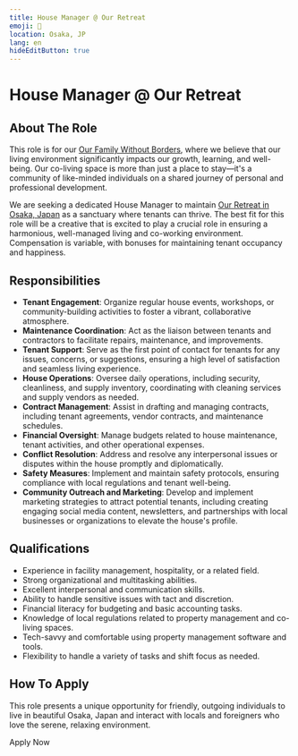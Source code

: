 ```yaml
---
title: House Manager @ Our Retreat
emoji: 🏡
location: Osaka, JP
lang: en
hideEditButton: true
---
```


# House Manager @ Our Retreat

## About The Role

This role is for our [Our Family Without Borders](https://www.ourfamilywithoutborders.com/), where we believe that our living environment significantly impacts our growth, learning, and well-being. Our co-living space is more than just a place to stay—it's a community of like-minded individuals on a shared journey of personal and professional development.

We are seeking a dedicated House Manager to maintain [Our Retreat in Osaka, Japan](https://www.ourfamilywithoutborders.com/homes/our-retreat) as a sanctuary where tenants can thrive. The best fit for this role will be a creative that is excited to play a crucial role in ensuring a harmonious, well-managed living and co-working environment. Compensation is variable, with bonuses for maintaining tenant occupancy and happiness.

## Responsibilities

- **Tenant Engagement**: Organize regular house events, workshops, or community-building activities to foster a vibrant, collaborative atmosphere.
- **Maintenance Coordination**: Act as the liaison between tenants and contractors to facilitate repairs, maintenance, and improvements.
- **Tenant Support**: Serve as the first point of contact for tenants for any issues, concerns, or suggestions, ensuring a high level of satisfaction and seamless living experience.
- **House Operations**: Oversee daily operations, including security, cleanliness, and supply inventory, coordinating with cleaning services and supply vendors as needed.
- **Contract Management**: Assist in drafting and managing contracts, including tenant agreements, vendor contracts, and maintenance schedules.
- **Financial Oversight**: Manage budgets related to house maintenance, tenant activities, and other operational expenses.
- **Conflict Resolution**: Address and resolve any interpersonal issues or disputes within the house promptly and diplomatically.
- **Safety Measures**: Implement and maintain safety protocols, ensuring compliance with local regulations and tenant well-being.
- **Community Outreach and Marketing**: Develop and implement marketing strategies to attract potential tenants, including creating engaging social media content, newsletters, and partnerships with local businesses or organizations to elevate the house's profile.

## Qualifications

- Experience in facility management, hospitality, or a related field.
- Strong organizational and multitasking abilities.
- Excellent interpersonal and communication skills.
- Ability to handle sensitive issues with tact and discretion.
- Financial literacy for budgeting and basic accounting tasks.
- Knowledge of local regulations related to property management and co-living spaces.
- Tech-savvy and comfortable using property management software and tools.
- Flexibility to handle a variety of tasks and shift focus as needed.

## How To Apply

This role presents a unique opportunity for friendly, outgoing individuals to live in beautiful Osaka, Japan and interact with locals and foreigners who love the serene, relaxing environment.

<ButtonLink to="https://ask.x3.family/collaborator-application?role=house-manager-our-retreat">Apply Now</ButtonLink>